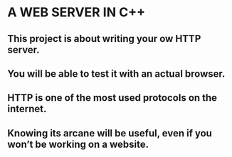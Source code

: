 # A WEB SERVER IN C++

## This project is about writing your ow HTTP server.
## You will be able to test it with an actual browser.
## HTTP is one of the most used protocols on the internet.
## Knowing its arcane will be useful, even if you won’t be working on a website.